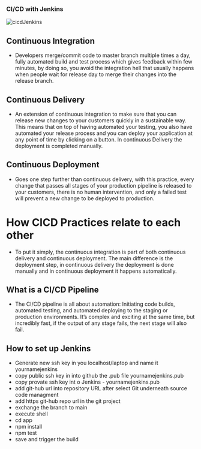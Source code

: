 ### CI/CD with Jenkins


![cicdJenkins](https://user-images.githubusercontent.com/56413816/122414606-2d230c80-cf7f-11eb-9899-496388794378.png)









## Continuous Integration
- Developers merge/commit code to master branch multiple times a day, fully automated build and test process which gives feedback within few minutes, by doing so, you avoid the integration hell that usually happens when people wait for release day to merge their changes into the release branch.

## Continuous Delivery
- An extension of continuous integration to make sure that you can release new changes to your customers quickly in a sustainable way. This means that on top of having automated your testing, you also have automated your release process and you can deploy your application at any point of time by clicking on a button. In continuous Delivery the deployment is completed manually.

## Continuous Deployment
- Goes one step further than continuous delivery, with this practice, every change that passes all stages of your production pipeline is released to your customers, there is no human intervention, and only a failed test will prevent a new change to be deployed to production.

# How CICD Practices relate to each other
- To put it simply, the continuous integration is part of both continuous delivery and continuous deployment. The main difference is the deployment step, in continuous delivery the deployment is done manually and in continuous deployment it happens automatically.

## What is a CI/CD Pipeline
- The CI/CD pipeline is all about automation: Initiating code builds, automated testing, and automated deploying to the staging or production environments. It’s complex and exciting at the same time, but incredibly fast, if the output of any stage fails, the next stage will also fail.

## How to set up Jenkins
- Generate new ssh key in you localhost/laptop and name it yournamejenkins
- copy public ssh key in into github the .pub file yournamejenkins.pub
- copy provate ssh key int o Jenkins - yournamejenkins.pub
- add git-hub url into repository URL after select Git underneath source code managment
- add https git-hub repo url in the git project
- exchange the branch to main
- execute shell
- cd app
- npm install
- npm test
- save and trigger the build
